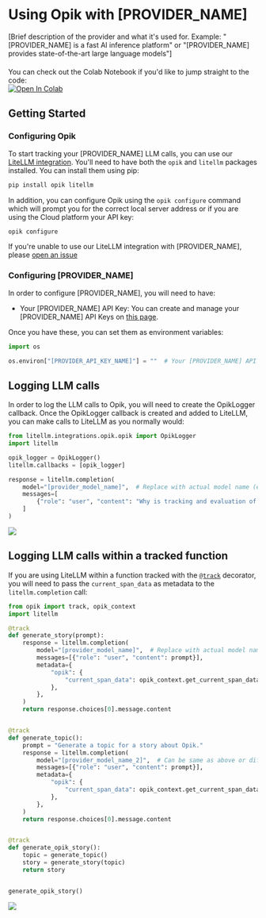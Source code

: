 # Using Opik with [PROVIDER_NAME]

[Brief description of the provider and what it's used for. Example: "[PROVIDER_NAME] is a fast AI inference platform" or "[PROVIDER_NAME] provides state-of-the-art large language models"]

<!-- Include this section only if a Colab notebook exists for this integration -->
<div style="display: flex; align-items: center; flex-wrap: wrap; margin: 20px 0;">
  <span style="margin-right: 10px;">
    You can check out the Colab Notebook if you'd like to jump straight to the code:
  </span>
  <a
    className="no-external-icon"
    href="https://colab.research.google.com/github/comet-ml/opik/blob/main/apps/opik-documentation/documentation/docs/cookbook/[provider_notebook_name].ipynb"
    target="_blank"
    rel="noopener noreferrer"
  >
    <img
      src="https://colab.research.google.com/assets/colab-badge.svg"
      alt="Open In Colab"
      style="vertical-align: middle;"
    />
  </a>
</div>

## Getting Started

### Configuring Opik

To start tracking your [PROVIDER_NAME] LLM calls, you can use our [LiteLLM integration](/tracing/integrations/litellm). You'll need to have both the `opik` and `litellm` packages installed. You can install them using pip:

```bash
pip install opik litellm
```

In addition, you can configure Opik using the `opik configure` command which will prompt you for the correct local server address or if you are using the Cloud platform your API key:

```bash
opik configure
```

<Info>

If you're unable to use our LiteLLM integration with [PROVIDER_NAME], please [open an issue](https://github.com/comet-ml/opik/issues/new/choose)

</Info>

### Configuring [PROVIDER_NAME]

In order to configure [PROVIDER_NAME], you will need to have:

- Your [PROVIDER_NAME] API Key: You can create and manage your [PROVIDER_NAME] API Keys on [this page]([provider_api_key_url]).

Once you have these, you can set them as environment variables:

```python
import os

os.environ["[PROVIDER_API_KEY_NAME]"] = ""  # Your [PROVIDER_NAME] API Key
```

## Logging LLM calls

In order to log the LLM calls to Opik, you will need to create the OpikLogger callback. Once the OpikLogger callback is created and added to LiteLLM, you can make calls to LiteLLM as you normally would:

```python
from litellm.integrations.opik.opik import OpikLogger
import litellm

opik_logger = OpikLogger()
litellm.callbacks = [opik_logger]

response = litellm.completion(
    model="[provider_model_name]",  # Replace with actual model name (e.g., "groq/llama3-8b-8192")
    messages=[
        {"role": "user", "content": "Why is tracking and evaluation of LLMs important?"}
    ]
)
```

<!-- Include screenshot only if you have one -->
<Frame>
  <img src="/img/cookbook/[provider_screenshot_name]_trace_cookbook.png" />
</Frame>

<!--
Screenshot should be placed at: apps/opik-documentation/documentation/fern/img/cookbook/[provider_screenshot_name]_trace_cookbook.png
Documentation reference path: /img/cookbook/[provider_screenshot_name]_trace_cookbook.png
-->

## Logging LLM calls within a tracked function

If you are using LiteLLM within a function tracked with the [`@track`](/tracing/log_traces#using-function-decorators) decorator, you will need to pass the `current_span_data` as metadata to the `litellm.completion` call:

```python
from opik import track, opik_context
import litellm

@track
def generate_story(prompt):
    response = litellm.completion(
        model="[provider_model_name]",  # Replace with actual model name
        messages=[{"role": "user", "content": prompt}],
        metadata={
            "opik": {
                "current_span_data": opik_context.get_current_span_data(),
            },
        },
    )
    return response.choices[0].message.content


@track
def generate_topic():
    prompt = "Generate a topic for a story about Opik."
    response = litellm.completion(
        model="[provider_model_name_2]",  # Can be same as above or different model
        messages=[{"role": "user", "content": prompt}],
        metadata={
            "opik": {
                "current_span_data": opik_context.get_current_span_data(),
            },
        },
    )
    return response.choices[0].message.content


@track
def generate_opik_story():
    topic = generate_topic()
    story = generate_story(topic)
    return story


generate_opik_story()
```

<!-- Include screenshot only if you have one -->
<Frame>
  <img src="/img/cookbook/[provider_screenshot_name]_trace_decorator_cookbook.png" />
</Frame>

<!--
Screenshot should be placed at: apps/opik-documentation/documentation/fern/img/cookbook/[provider_screenshot_name]_trace_decorator_cookbook.png
Documentation reference path: /img/cookbook/[provider_screenshot_name]_trace_decorator_cookbook.png
-->
